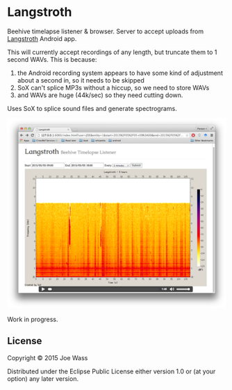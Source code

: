 # Langstroth

Beehive timelapse listener & browser. Server to accept uploads from [Langstroth](https://github.com/afandian/langstroth) Android app.

This will currently accept recordings of any length, but truncate them to 1 second WAVs. This is because:

1. the Android recording system appears to have some kind of adjustment about a second in, so it needs to be skipped
2. SoX can't splice MP3s without a hiccup, so we need to store WAVs
3. and WAVs are huge (44k/sec) so they need cutting down.

Uses SoX to splice sound files and generate spectrograms.

![screenshot](./doc/screenshot.png)

Work in progress.

## License

Copyright © 2015 Joe Wass

Distributed under the Eclipse Public License either version 1.0 or (at
your option) any later version.

